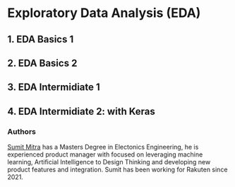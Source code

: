 # Exploratory Data Analysis (EDA)

## 1. EDA Basics 1

## 2. EDA Basics 2

## 3. EDA Intermidiate 1

## 4. EDA Intermidiate 2: with Keras

### Authors

[Sumit Mitra](https://www.linkedin.com/in/esumit/ "LinkedIn") has a Masters Degree in Electonics Engineering, he is experienced product manager with focused on leveraging machine learning, Artificial Intelligence to Design Thinking and developing new product features and integration. Sumit has been working for Rakuten since 2021.
